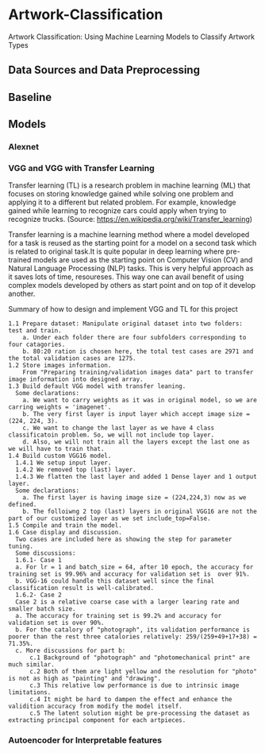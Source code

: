# Artwork-Classification
Artwork Classification: Using Machine Learning Models to Classify Artwork Types

## Data Sources and Data Preprocessing

## Baseline

## Models

### Alexnet

### VGG and VGG with Transfer Learning
Transfer learning (TL) is a research problem in machine learning (ML) that focuses on storing knowledge gained while solving one problem and applying it to a different but related problem. For example, knowledge gained while learning to recognize cars could apply when trying to recognize trucks. (Source: https://en.wikipedia.org/wiki/Transfer_learning)

Transfer learning is a machine learning method where a model developed for a task is reused as the starting point for a model on a second task which is related to original task.It is quite popular in deep learning where pre-trained models are used as the starting point on Computer Vision (CV) and Natural Language Processing (NLP) tasks. This is very helpful approach as it saves lots of time, resoureses. This way one can avail benefit of using complex models developed by others as start point and on top of it develop another.

Summary of how to design and implement VGG and TL for this project

    1.1 Prepare dataset: Manipulate original dataset into two folders: test and train. 
        a. Under each folder there are four subfolders corresponding to four catagories. 
        b. 80:20 ration is chosen here, the total test cases are 2971 and the total validation cases are 1275.
    1.2 Store images information.
        From "Preparing training/validation images data" part to transfer image information into designed array.
    1.3 Build default VGG model with transfer leaning.
      Some declarations:
        a. We want to carry weights as it was in original model, so we are carring weights = 'imagenet'.
        b. The very first layer is input layer which accept image size = (224, 224, 3).
        c. We want to change the last layer as we have 4 class classificatoin problem. So, we will not include top layer.
        d. Also, we will not train all the layers except the last one as we will have to train that. 
    1.4 Build custom VGG16 model.
      1.4.1 We setup input layer. 
      1.4.2 We removed top (last) layer.
      1.4.3 We flatten the last layer and added 1 Dense layer and 1 output layer.
      Some declarations:
        a. The first layer is having image size = (224,224,3) now as we defined.
        b. The folloiwng 2 top (last) layers in original VGG16 are not the part of our customized layer as we set include_top=False.
    1.5 Compile and train the model.
    1.6 Case display and discussion.
      Two cases are included here as showing the step for parameter tuning.
      Some discussions:
      1.6.1- Case 1
      a. For lr = 1 and batch_size = 64, after 10 epoch, the accuracy for training set is 99.96% and accuracy for validation set is  over 91%. 
      b. VGG-16 could handle this dataset well since the final classification result is well-calibrated.
      1.6.2- Case 2
      Case 2 is a relative coarse case with a larger learing rate and smaller batch size.
      a. The accuracy for training set is 99.2% and accuracy for validation set is over 90%. 
      b. For the catalory of "photograph", its validation performance is poorer than the rest three catalories relatively: 259/(259+49+17+38) = 71.35%.
      c. More discussions for part b:
          c.1 Background of "photograph" and "photomechanical print" are much similar.
          c.2 Both of them are light yellow and the resolution for "photo" is not as high as "painting" and "drawing". 
          c.3 This relative low performance is due to intrinsic image limitations.
          c.4 It might be hard to dampen the effect and enhance the validition accuracy from modify the model itself. 
          c.5 The latent solution might be pre-processing the dataset as extracting principal component for each artpieces.
### Autoencoder for Interpretable features
